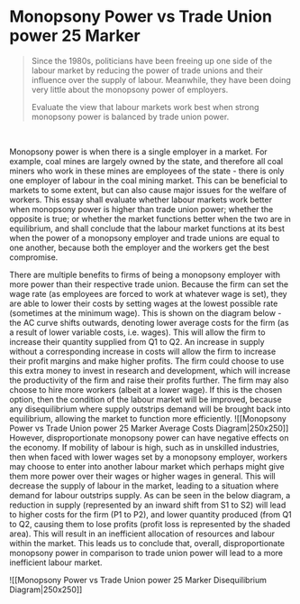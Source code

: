 # Monopsony Power vs Trade Union power 25 Marker

> Since the 1980s, politicians have been freeing up one side of the labour market by reducing the power of trade unions and their influence over the supply of labour. Meanwhile, they have been doing very little about the monopsony power of employers.
> 
> Evaluate the view that labour markets work best when strong monopsony power is balanced by trade union power.

</br>

Monopsony power is when there is a single employer in a market. For example, coal mines are largely owned by the state, and therefore all coal miners who work in these mines are employees of the state - there is only one employer of labour in the coal mining market. This can be beneficial to markets to some extent, but can also cause major issues for the welfare of workers. This essay shall evaluate whether labour markets work better when monopsony power is higher than trade union power; whether the opposite is true; or whether the market functions better when the two are in equilibrium, and shall conclude that the labour market functions at its best when the power of a monopsony employer and trade unions are equal to one another, because both the employer and the workers get the best compromise.

There are multiple benefits to firms of being a monopsony employer with more power than their respective trade union. Because the firm can set the wage rate (as employees are forced to work at whatever wage is set), they are able to lower their costs by setting wages at the lowest possible rate (sometimes at the minimum wage). This is shown on the diagram below - the AC curve shifts outwards, denoting lower average costs for the firm (as a result of lower variable costs, i.e. wages). This will allow the firm to increase their quantity supplied from Q1 to Q2. An increase in supply without a corresponding increase in costs will allow the firm to increase their profit margins and make higher profits. The firm could choose to use this extra money to invest in research and development, which will increase the productivity of the firm and raise their profits further. The firm may also choose to hire more workers (albeit at a lower wage). If this is the chosen option, then the condition of the labour market will be improved, because any disequilibrium where supply outstrips demand will be brought back into equilibrium, allowing the market to function more efficiently.
![[Monopsony Power vs Trade Union power 25 Marker Average Costs Diagram|250x250]]
However, disproportionate monopsony power can have negative effects on the economy. If mobility of labour is high, such as in unskilled industries, then when faced with lower wages set by a monopsony employer, workers may choose to enter into another labour market which perhaps might give them more power over their wages or higher wages in general. This will decrease the supply of labour in the market, leading to a situation where demand for labour outstrips supply. As can be seen in the below diagram, a reduction in supply (represented by an inward shift from S1 to S2) will lead to higher costs for the firm (P1 to P2), and lower quantity produced (from Q1 to Q2, causing them to lose profits (profit loss is represented by the shaded area). This will result in an inefficient allocation of resources and labour within the market. This leads us to conclude that, overall, disproportionate monopsony power in comparison to trade union power will lead to a more inefficient labour market.

![[Monopsony Power vs Trade Union power 25 Marker Disequilibrium Diagram|250x250]]

</br>

